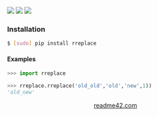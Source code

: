 <!--
https://readme42.com
-->


[![](https://img.shields.io/pypi/v/rreplace.svg?maxAge=3600)](https://pypi.org/project/rreplace/)
[![](https://img.shields.io/badge/License-Unlicense-blue.svg?longCache=True)](https://unlicense.org/)
[![](https://github.com/andrewp-as-is/rreplace.py/workflows/tests42/badge.svg)](https://github.com/andrewp-as-is/rreplace.py/actions)

### Installation
```bash
$ [sudo] pip install rreplace
```

#### Examples
```python
>>> import rreplace

>>> rreplace.rreplace('old_old','old','new',1))
'old_new'
```

<p align="center">
    <a href="https://readme42.com/">readme42.com</a>
</p>

